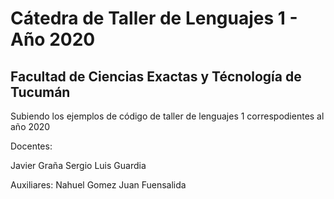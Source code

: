 # Cátedra de Taller de Lenguajes 1 - Año 2020 
## Facultad de Ciencias Exactas y Técnología de Tucumán
Subiendo los ejemplos de código de taller de lenguajes 1 correspodientes al año 2020

Docentes:

Javier Graña
Sergio Luis Guardia

Auxiliares:
Nahuel Gomez
Juan Fuensalida
